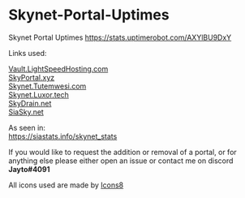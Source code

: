 # Skynet-Portal-Uptimes
Skynet Portal Uptimes
https://stats.uptimerobot.com/AXYlBU9DxY

Links used:

[Vault.LightSpeedHosting.com](https://vault.lightspeedhosting.com/AACye4k2LuqnyHukYK20UgA_qMcBSOAF8hsbNeoGbat1Ow/?nocache=true)   
[SkyPortal.xyz](https://skyportal.xyz/AACye4k2LuqnyHukYK20UgA_qMcBSOAF8hsbNeoGbat1Ow/?nocache=true)   
[Skynet.Tutemwesi.com](https://skynet.tutemwesi.com/AACye4k2LuqnyHukYK20UgA_qMcBSOAF8hsbNeoGbat1Ow/?nocache=true)   
[Skynet.Luxor.tech](https://skynet.luxor.tech/AACye4k2LuqnyHukYK20UgA_qMcBSOAF8hsbNeoGbat1Ow/?nocache=true)   
[SkyDrain.net](https://skydrain.net/AACye4k2LuqnyHukYK20UgA_qMcBSOAF8hsbNeoGbat1Ow/?nocache=true)    
[SiaSky.net](https://siasky.net/AACye4k2LuqnyHukYK20UgA_qMcBSOAF8hsbNeoGbat1Ow/?nocache=true)    

As seen in:   
https://siastats.info/skynet_stats

If you would like to request the addition or removal of a portal, or for anything else please either open an issue or contact me on discord **Jayto#4091**

All icons used are made by [Icons8](https://icons8.com/)
